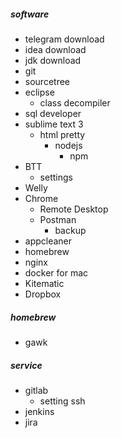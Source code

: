 ##### software
* telegram download
* idea download
* jdk download
* git
* sourcetree
* eclipse
  * class decompiler
* sql developer
* sublime text 3
  * html pretty
    * nodejs
	  * npm
* BTT
  * settings
* Welly
* Chrome
  * Remote Desktop
  * Postman 
    * backup
* appcleaner
* homebrew
* nginx
* docker for mac
* Kitematic
* Dropbox

##### homebrew
* gawk

##### service
* gitlab
  * setting ssh
* jenkins
* jira